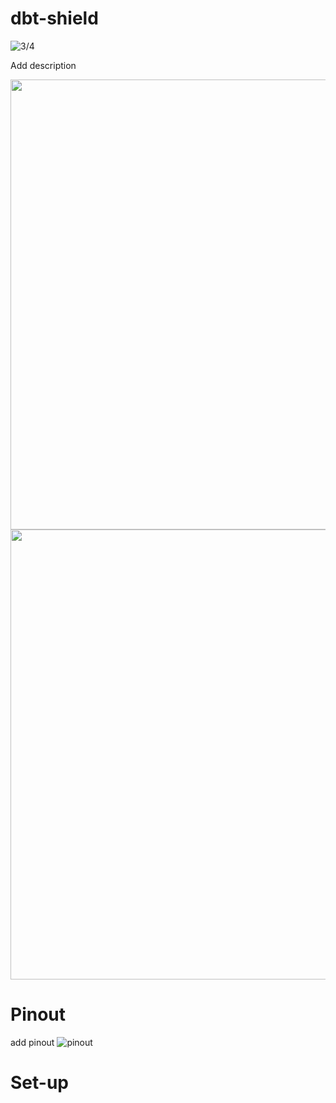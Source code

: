 # dbt-shield

![3/4](https://github.com/hiiragii/dbt-shield/blob/master/PCB01.png)

Add description

<p align="center">
  <img src="https://github.com/hiiragii/dbt-shield/blob/master/PCB02.png " width="720">
  <img src="https://github.com/hiiragii/dbt-shield/blob/master/PCB03.png " width="720">
</p>

# Pinout

add pinout
![pinout](https://github.com/hiiragii/dbt-shield/blob/master/PINOUT.png)

# Set-up
